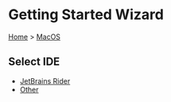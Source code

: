 # Getting Started Wizard

[Home](/docs/wiz/readme.md) > [MacOS](MacOS.md)

## Select IDE
 * [JetBrains Rider](MacOS_Rider.md)
 * [Other](MacOS_Other.md)
